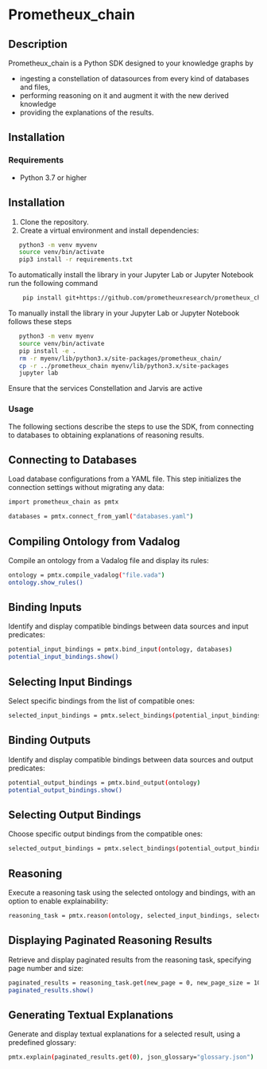 # Prometheux_chain

## Description
Prometheux_chain is a Python SDK designed to your knowledge graphs by 
- ingesting a constellation of datasources from every kind of databases and files, 
- performing reasoning on it and augment it with the new derived knowledge
- providing the explanations of the results.

## Installation

### Requirements
- Python 3.7 or higher

## Installation

1. Clone the repository.
2. Create a virtual environment and install dependencies:

```bash
   python3 -m venv myvenv
   source venv/bin/activate
   pip3 install -r requirements.txt
```

To automatically install the library in your Jupyter Lab or Jupyter Notebook run the following command
```bash
    pip install git+https://github.com/prometheuxresearch/prometheux_chain.git
```

To manually install the library in your Jupyter Lab or Jupyter Notebook follows these steps
```bash
   python3 -m venv myenv
   source venv/bin/activate
   pip install -e .
   rm -r myenv/lib/python3.x/site-packages/prometheux_chain/
   cp -r ../prometheux_chain myenv/lib/python3.x/site-packages
   jupyter lab
```

Ensure that the services Constellation and Jarvis are active


### Usage
The following sections describe the steps to use the SDK, from connecting to databases to obtaining explanations of reasoning results.

## Connecting to Databases
Load database configurations from a YAML file. This step initializes the connection settings without migrating any data:

```bash
import prometheux_chain as pmtx

databases = pmtx.connect_from_yaml("databases.yaml")
```

## Compiling Ontology from Vadalog
Compile an ontology from a Vadalog file and display its rules:

```bash
ontology = pmtx.compile_vadalog("file.vada")
ontology.show_rules()
```

## Binding Inputs
Identify and display compatible bindings between data sources and input predicates:

```bash
potential_input_bindings = pmtx.bind_input(ontology, databases)
potential_input_bindings.show()
```

## Selecting Input Bindings
Select specific bindings from the list of compatible ones:

```bash
selected_input_bindings = pmtx.select_bindings(potential_input_bindings, {0})
```

## Binding Outputs
Identify and display compatible bindings between data sources and output predicates:

```bash
potential_output_bindings = pmtx.bind_output(ontology)
potential_output_bindings.show()
```

## Selecting Output Bindings
Choose specific output bindings from the compatible ones:
```bash
selected_output_bindings = pmtx.select_bindings(potential_output_bindings, {2})
```

## Reasoning
Execute a reasoning task using the selected ontology and bindings, with an option to enable explainability:

```bash
reasoning_task = pmtx.reason(ontology, selected_input_bindings, selected_output_bindings, for_explanation = True)
```

## Displaying Paginated Reasoning Results
Retrieve and display paginated results from the reasoning task, specifying page number and size:

```bash
paginated_results = reasoning_task.get(new_page = 0, new_page_size = 100)
paginated_results.show()
```

## Generating Textual Explanations
Generate and display textual explanations for a selected result, using a predefined glossary:

```bash
pmtx.explain(paginated_results.get(0), json_glossary="glossary.json")
```